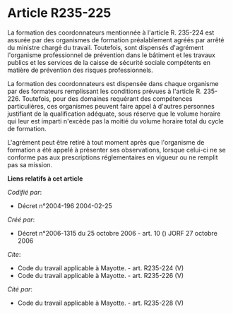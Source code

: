 # Article R235-225

La formation des coordonnateurs mentionnée à l'article R. 235-224 est assurée par des organismes de formation préalablement
agréés par arrêté du ministre chargé du travail. Toutefois, sont dispensés d'agrément l'organisme professionnel de prévention
dans le bâtiment et les travaux publics et les services de la caisse de sécurité sociale compétents en matière de prévention
des risques professionnels. 

La formation des coordonnateurs est dispensée dans chaque organisme par des formateurs remplissant les conditions prévues à
l'article R. 235-226. Toutefois, pour des domaines requérant des compétences particulières, ces organismes peuvent faire
appel à d'autres personnes justifiant de la qualification adéquate, sous réserve que le volume horaire qui leur est imparti
n'excède pas la moitié du volume horaire total du cycle de formation. 

L'agrément peut être retiré à tout moment après que l'organisme de formation a été appelé à présenter ses observations,
lorsque celui-ci ne se conforme pas aux prescriptions réglementaires en vigueur ou ne remplit pas sa mission.

**Liens relatifs à cet article**

_Codifié par_:

  - Décret n°2004-196 2004-02-25

_Créé par_:

  - Décret n°2006-1315 du 25 octobre 2006 - art. 10 () JORF 27 octobre 2006

_Cite_:

  - Code du travail applicable à Mayotte. - art. R235-224 (V)
  - Code du travail applicable à Mayotte. - art. R235-226 (V)

_Cité par_:

  - Code du travail applicable à Mayotte. - art. R235-228 (V)
